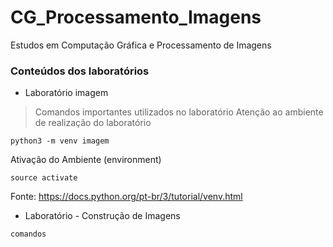 # CG_Processamento_Imagens

 Estudos em Computação Gráfica e Processamento de Imagens

### Conteúdos dos laboratórios

* Laboratório imagem


> Comandos importantes utilizados no laboratório
> Atenção ao ambiente de realização do laboratório

```
python3 -m venv imagem
```
Ativação do Ambiente (environment)
```
source activate
```
Fonte: https://docs.python.org/pt-br/3/tutorial/venv.html


* Laboratório - Construção de Imagens

```
comandos
```





